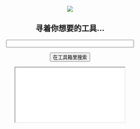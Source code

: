 <div align="center">
  <p><img src="RATTOR.png"/></p>
  <p><h2>寻着你想要的工具...</h2></p>
  <p><input style="width:350px" id="search"/></p>
  <p><button id="go" onclick="find();">在工具箱里搜索</button></p>
  <p><iframe id="show_box" src="caonima"></iframe></p>
</div>
<p><div class="show" id="shower"></div></p>
<head>
<script src="Script/tools_text.js">

</script>
